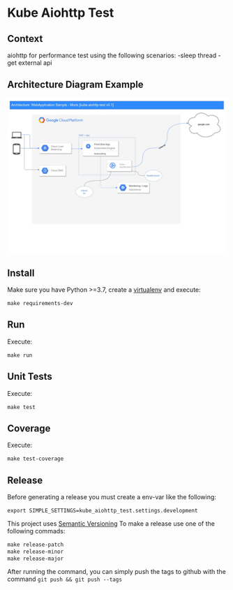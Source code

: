 # Kube Aiohttp Test

Context
-------

aiohttp for performance test using the following scenarios:
-sleep thread
-get external api

## Architecture Diagram Example

![Architecture Diagram](./docs/kube-aiohttp-test.jpg)

Install
-------

Make sure you have Python >=3.7, create a [virtualenv](https://virtualenv.pypa.io/en/latest/)
and execute:

```
make requirements-dev
```

Run
---

Execute:

```
make run
```


Unit Tests
----------

Execute:

```
make test
```

Coverage
----------

Execute:

```
make test-coverage
```


Release
-------
Before generating a release you must create a env-var like the following:

```
export SIMPLE_SETTINGS=kube_aiohttp_test.settings.development 
```

This project uses [Semantic Versioning](http://semver.org/)
To make a release use one of the following commads:

```
make release-patch
make release-minor
make release-major
```

After running the command, you can simply push the tags to github with the command `git push && git push --tags`
